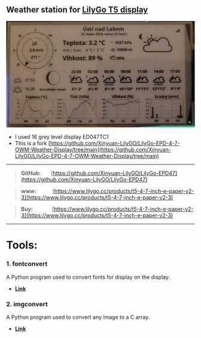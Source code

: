 ## Weather station for [LilyGo T5 display](https://www.lilygo.cc/products/t5-4-7-inch-e-paper-v2-3)

![Screen](https://github.com/NetCzech/weather-station/blob/363469b1aa2d796d88a93d1df324271efe10197e/img/weather-station.jpg)

- I used 16 grey level display ED047TC1
- This is a fork [https://github.com/Xinyuan-LilyGO/LilyGo-EPD-4-7-OWM-Weather-Display/tree/main](https://github.com/Xinyuan-LilyGO/LilyGo-EPD-4-7-OWM-Weather-Display/tree/main)

---
> **GitHub:**&nbsp;&nbsp;&nbsp;&nbsp;&nbsp;&nbsp;&nbsp;[https://github.com/Xinyuan-LilyGO/LilyGo-EPD47](https://github.com/Xinyuan-LilyGO/LilyGo-EPD47)

> **www:**&nbsp;&nbsp;&nbsp;&nbsp;&nbsp;&nbsp;&nbsp;&nbsp;&nbsp;&nbsp;&nbsp;[https://www.lilygo.cc/products/t5-4-7-inch-e-paper-v2-3](https://www.lilygo.cc/products/t5-4-7-inch-e-paper-v2-3)

> **Buy:**&nbsp;&nbsp;&nbsp;&nbsp;&nbsp;&nbsp;&nbsp;&nbsp;&nbsp;&nbsp;&nbsp;&nbsp;&nbsp;[https://www.lilygo.cc/products/t5-4-7-inch-e-paper-v2-3](https://www.lilygo.cc/products/t5-4-7-inch-e-paper-v2-3)
---

# Tools:

### **1. fontconvert**

A Python program used to convert fonts for display on the display.

- **[Link](https://github.com/Xinyuan-LilyGO/LilyGo-EPD47/tree/a114a198958444f67bb41fb2cdccecae03d401c1/scripts#fontconvert)**

  
### **2. imgconvert**

A Python program used to convert any image to a C array.

- **[Link](https://github.com/Xinyuan-LilyGO/LilyGo-EPD47/tree/a114a198958444f67bb41fb2cdccecae03d401c1/scripts#fontconvert)**
